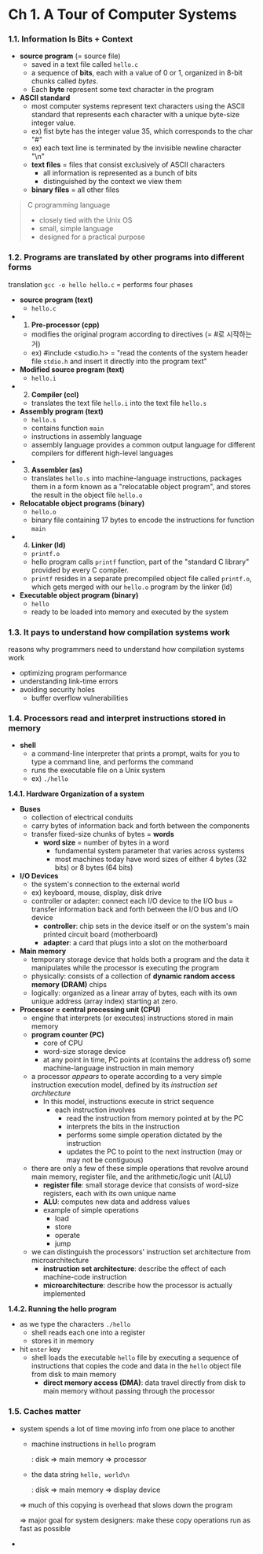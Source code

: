 # Ch 1. A Tour of Computer Systems

### 1.1. Information Is Bits + Context

* **source program** (= source file)
  * saved in a text file called `hello.c`
  * a sequence of **bits**, each with a value of 0 or 1, organized in 8-bit chunks called *bytes*.
  * Each **byte** represent some text character in the program
* **ASCII standard**
  * most computer systems represent text characters using the ASCII standard that represents each character with a unique byte-size integer value.
  * ex) fist byte has the integer value 35, which corresponds to the char "#"
  * ex) each text line is terminated by the invisible newline character "\n"
  * **text files** = files that consist exclusively of ASCII characters
    * all information is represented as a bunch of bits
    * distinguished by the context we view them
  * **binary files** = all other files 

> C programming language
>
> - closely tied with the Unix OS
> - small, simple language
> - designed for a practical purpose

### 1.2. Programs are translated by other programs into different forms

translation `gcc -o hello hello.c` = performs four phases

- **source program (text)**
  - `hello.c`
- 1) **Pre-processor (cpp)**
  - modifies the original program according to directives (= #로 시작하는 거)
  - ex) #include <studio.h> = "read the contents of the system header file `stdio.h` and insert it directly into the program text"
- **Modified source program (text)**
  - `hello.i`
- 2) **Compiler (ccl)**
  - translates the text file `hello.i` into the text file `hello.s`
- **Assembly program (text)**
  - `hello.s`
  - contains function `main`
  - instructions in assembly language
  - assembly language provides a common output language for different compilers for different high-level languages
- 3) **Assembler (as)**
  - translates `hello.s` into machine-language instructions, packages them in a form known as a "relocatable object program", and stores the result in the object file `hello.o`
- **Relocatable object programs (binary)**
  - `hello.o`
  - binary file containing 17 bytes to encode the instructions for function `main`
- 4) **Linker (ld)**
  - `printf.o`
  - hello program calls `printf` function, part of the "standard C library" provided by every C compiler.
  - `printf` resides in a separate precompiled object file called `printf.o`, which gets merged with our `hello.o` program by the linker (ld)
- **Executable object program (binary)**
  - `hello`
  - ready to be loaded into memory and executed by the system

### 1.3. It pays to understand how compilation systems work

reasons why programmers need to understand how compilation systems work

- optimizing program performance
- understanding link-time errors
- avoiding security holes
  - buffer overflow vulnerabilities

### 1.4. Processors read and interpret instructions stored in memory

* **shell**
  * a command-line interpreter that prints a prompt, waits for you to type a command line, and performs the command
  * runs the executable file on a Unix system
  * ex) `./hello`

**1.4.1. Hardware Organization of a system**

* **Buses**
  * collection of electrical conduits
  * carry bytes of information back and forth between the components
  * transfer fixed-size chunks of bytes = **words**
    * **word size** = number of bytes in a word
      * fundamental system parameter that varies across systems
      * most machines today have word sizes of either 4 bytes (32 bits) or 8 bytes (64 bits)
* **I/O Devices**
  * the system's connection to the external world
  * ex) keyboard, mouse, display, disk drive
  * controller or adapter: connect each I/O device to the I/O bus = transfer information back and forth between the I/O bus and I/O device
    * **controller**: chip sets in the device itself or on the system's main printed circuit board (motherboard)
    * **adapter**: a card that plugs into a slot on the motherboard
* **Main memory**
  * temporary storage device that holds both a program and the data it manipulates while the processor is executing the program
  * physically: consists of a collection of **dynamic random access memory (DRAM)** chips
  * logically: organized as a linear array of bytes, each with its own unique address (array index) starting at zero.
* **Processor = central processing unit (CPU)**
  * engine that interprets (or executes) instructions stored in main memory
  * **program counter (PC)**
    * core of CPU
    * word-size storage device
    * at any point in time, PC points at (contains the address of) some machine-language instruction in main memory
  * a processor *appears* to operate according to a very simple instruction execution model, defined by its *instruction set architecture*
    * In this model, instructions execute in strict sequence
      * each instruction involves
        * read the instruction from memory pointed at by the PC
        * interprets the bits in the instruction
        * performs some simple operation dictated by the instruction
        * updates the PC to point to the next instruction (may or may not be contiguous)
  * there are only a few of these simple operations that revolve around main memory, register file, and the arithmetic/logic unit (ALU)
    * **register file**: small storage device that consists of word-size registers, each with its own unique name
    * **ALU**: computes new data and address values
    * example of simple operations
      * load
      * store
      * operate
      * jump
  * we can distinguish the processors' instruction set architecture from microarchitecture
    * **instruction set architecture**: describe the effect of each machine-code instruction
    * **microarchitecture**: describe how the processor is actually implemented

**1.4.2. Running the hello program**

* as we type the characters `./hello`
  * shell reads each one into a register
  * stores it in memory
* hit `enter` key
  * shell loads the executable `hello` file by executing a sequence of instructions that copies the code and data in the `hello` object file from disk to main memory
    * **direct memory access (DMA)**: data travel directly from disk to main memory without passing through the processor

### 1.5. Caches matter

- system spends a lot of time moving info from one place to another

  - machine instructions in `hello` program

    : disk => main memory => processor

  - the data string `hello, world\n`

    : disk => main memory => display device

  => much of this copying is overhead that slows down the program

  => major goal for system designers: make these copy operations run as fast as possible

- 